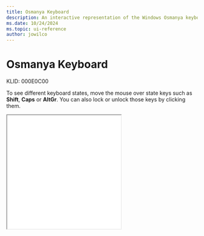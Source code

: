 ```yaml
---
title: Osmanya Keyboard
description: An interactive representation of the Windows Osmanya keyboard. To see different keyboard states, click or move the mouse over the state keys.
ms.date: 10/24/2024
ms.topic: ui-reference
author: jowilco
---
```


# Osmanya Keyboard

KLID: 000E0C00

To see different keyboard states, move the mouse over state keys such as **Shift**, **Caps** or **AltGr**. You can also lock or unlock those keys by clicking them.

<iframe src="kbdosm.html" height="300"></iframe>
